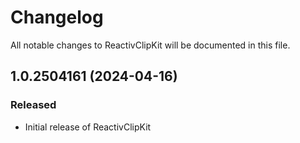# Changelog

All notable changes to ReactivClipKit will be documented in this file.

## 1.0.2504161 (2024-04-16)

### Released
- Initial release of ReactivClipKit